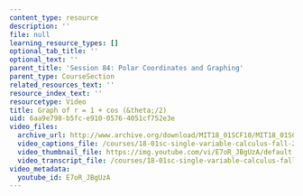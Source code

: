 ```yaml
---
content_type: resource
description: ''
file: null
learning_resource_types: []
optional_tab_title: ''
optional_text: ''
parent_title: 'Session 84: Polar Coordinates and Graphing'
parent_type: CourseSection
related_resources_text: ''
resource_index_text: ''
resourcetype: Video
title: Graph of r = 1 + cos (&theta;/2)
uid: 6aa9e798-b5fc-e910-0576-4051cf752e3e
video_files:
  archive_url: http://www.archive.org/download/MIT18_01SCF10/MIT18_01SCF10Rec_62_300k.mp4
  video_captions_file: /courses/18-01sc-single-variable-calculus-fall-2010/78f26ce635375316b5cd61c5b43a27e6_E7oR_JBgUzA.vtt
  video_thumbnail_file: https://img.youtube.com/vi/E7oR_JBgUzA/default.jpg
  video_transcript_file: /courses/18-01sc-single-variable-calculus-fall-2010/818f39d2b2f8a5c94aac9ee49282ba44_E7oR_JBgUzA.pdf
video_metadata:
  youtube_id: E7oR_JBgUzA
---
```

